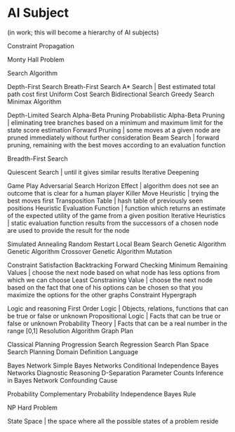 # AI Subject

(in work; this will become a hierarchy of AI subjects)

Constraint Propagation

Monty Hall Problem



Search Algorithm

Depth-First Search
Breath-First Search
A* Search | Best estimated total path cost first
Uniform Cost Search
Bidirectional Search
Greedy Search
Minimax Algorithm

Depth-Limited Search
Alpha-Beta Pruning
Probabilistic Alpha-Beta Pruning | eliminating tree branches based on a minimum and maximum limit for the state score estimation
Forward Pruning | some moves at a given node are pruned immediately without further consideration
Beam Search | forward pruning, remaining with the best moves according to an evaluation function

Breadth-First Search

Quiescent Search | until it gives similar results
Iterative Deepening

Game Play
Adversarial Search
Horizon Effect | algorithm does not see an outcome that is clear for a human player
Killer Move Heuristic | trying the best moves first
Transposition Table | hash table of previously seen positions
Heuristic Evaluation Function | function which returns an estimate of the expected utility of the game from a given position
Iterative Heuristics | static evaluation function results from the successors of a chosen node are used to provide the result for the node

Simulated Annealing
Random Restart
Local Beam Search
Genetic Algorithm
Genetic Algorithm Crossover
Genetic Algorithm Mutation

Constraint Satisfaction
Backtracking
Forward Checking
Minimum Remaining Values | choose the next node based on what node has less options from which we can choose
Least Constraining Value | choose the next node based on the fact that one of his options can be chosen so that you maximize the options for the other graphs
Constraint Hypergraph

Logic and reasoning
First Order Logic | Objects, relations, functions that can be true or false or unknown
Propositional Logic | Facts that can be true or false or unknown
Probability Theory | Facts that can be a real number in the range [0,1]
Resolution Algorithm
Graph Plan

Classical Planning
Progression Search
Regression Search
Plan Space Search
Planning Domain Definition Language

Bayes Network
Simple Bayes Networks
Conditional Independence
Bayes Networks
Diagnostic Reasoning
D-Separation
Parameter Counts
Inference in Bayes Network
Confounding Cause

Probability
Complementary Probability
Independence
Bayes Rule

NP Hard Problem

State Space | the space where all the possible states of a problem reside
